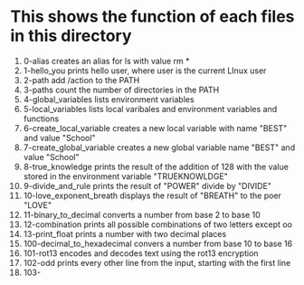 # This shows the function of each files in this directory
1)  0-alias creates an alias for ls with value rm *
2)  1-hello_you prints hello user, where user is the current LInux user
3)  2-path add /action to the PATH
4)  3-paths count the number of directories in the PATH
5)  4-global_variables lists environment variables
6)  5-local_variables lists local varibales and environment variables and functions
7)  6-create_local_variable creates a new local variable with name "BEST" and value "School"
8)  7-create_global_variable creates a new global variable name "BEST" and value "School"
9)  8-true_knowledge prints the result of the addition of 128 with the value stored in the environment variable "TRUEKNOWLDGE"
10)  9-divide_and_rule prints the result of "POWER" divide by "DIVIDE"
11)  10-love_exponent_breath displays the result of "BREATH" to the poer "LOVE"
12)  11-binary_to_decimal converts a number from base 2 to base 10
13)  12-combination prints all possible combinations of two letters except oo
14)  13-print_float prints a number with two decimal places
15)  100-decimal_to_hexadecimal convers a number from base 10 to base 16
16)  101-rot13 encodes and decodes text using the rot13 encryption
17)  102-odd prints every other line from the input, starting with the first line
18)  103- 
